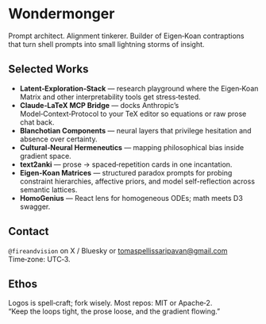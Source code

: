 # Wondermonger

Prompt architect. Alignment tinkerer. Builder of Eigen‑Koan contraptions that turn shell prompts into small lightning storms of insight.
## Selected Works
- **Latent‑Exploration‑Stack** — research playground where the Eigen‑Koan Matrix and other interpretability tools get stress‑tested.
- **Claude‑LaTeX MCP Bridge** — docks Anthropic’s Model‑Context‑Protocol to your TeX editor so equations or raw prose chat back.
- **Blanchotian Components** — neural layers that privilege hesitation and absence over certainty.
- **Cultural‑Neural Hermeneutics** — mapping philosophical bias inside gradient space.
- **text2anki** — prose → spaced‑repetition cards in one incantation.
- **Eigen-Koan Matrices** — structured paradox prompts for probing constraint hierarchies, affective priors, and model self-reflection across semantic lattices.
- **HomoGenius** — React lens for homogeneous ODEs; math meets D3 swagger.

## Contact
`@fireandvision` on X / Bluesky or tomaspellissaripavan@gmail.com Time‑zone: UTC‑3. 
## Ethos
Logos is spell‑craft; fork wisely. Most repos: MIT or Apache‑2.  
“Keep the loops tight, the prose loose, and the gradient flowing.”

